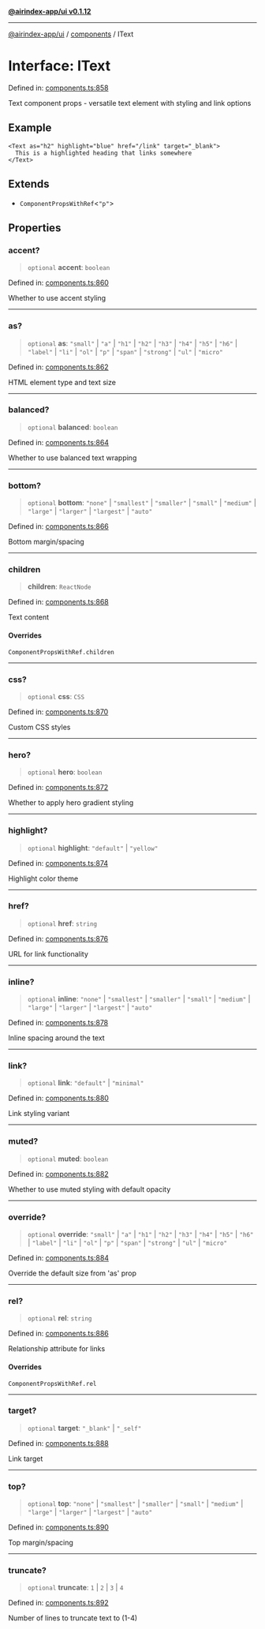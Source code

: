 [**@airindex-app/ui v0.1.12**](../../README.md)

***

[@airindex-app/ui](../../README.md) / [components](../README.md) / IText

# Interface: IText

Defined in: [components.ts:858](https://github.com/airindex-app/ui/blob/44c2ff1163e9f47e185bc913a5043dd88c81b2b7/src/types/components.ts#L858)

Text component props - versatile text element with styling and link options

## Example

```tsx
<Text as="h2" highlight="blue" href="/link" target="_blank">
  This is a highlighted heading that links somewhere
</Text>
```

## Extends

- `ComponentPropsWithRef`\<`"p"`\>

## Properties

### accent?

> `optional` **accent**: `boolean`

Defined in: [components.ts:860](https://github.com/airindex-app/ui/blob/44c2ff1163e9f47e185bc913a5043dd88c81b2b7/src/types/components.ts#L860)

Whether to use accent styling

***

### as?

> `optional` **as**: `"small"` \| `"a"` \| `"h1"` \| `"h2"` \| `"h3"` \| `"h4"` \| `"h5"` \| `"h6"` \| `"label"` \| `"li"` \| `"ol"` \| `"p"` \| `"span"` \| `"strong"` \| `"ul"` \| `"micro"`

Defined in: [components.ts:862](https://github.com/airindex-app/ui/blob/44c2ff1163e9f47e185bc913a5043dd88c81b2b7/src/types/components.ts#L862)

HTML element type and text size

***

### balanced?

> `optional` **balanced**: `boolean`

Defined in: [components.ts:864](https://github.com/airindex-app/ui/blob/44c2ff1163e9f47e185bc913a5043dd88c81b2b7/src/types/components.ts#L864)

Whether to use balanced text wrapping

***

### bottom?

> `optional` **bottom**: `"none"` \| `"smallest"` \| `"smaller"` \| `"small"` \| `"medium"` \| `"large"` \| `"larger"` \| `"largest"` \| `"auto"`

Defined in: [components.ts:866](https://github.com/airindex-app/ui/blob/44c2ff1163e9f47e185bc913a5043dd88c81b2b7/src/types/components.ts#L866)

Bottom margin/spacing

***

### children

> **children**: `ReactNode`

Defined in: [components.ts:868](https://github.com/airindex-app/ui/blob/44c2ff1163e9f47e185bc913a5043dd88c81b2b7/src/types/components.ts#L868)

Text content

#### Overrides

`ComponentPropsWithRef.children`

***

### css?

> `optional` **css**: `CSS`

Defined in: [components.ts:870](https://github.com/airindex-app/ui/blob/44c2ff1163e9f47e185bc913a5043dd88c81b2b7/src/types/components.ts#L870)

Custom CSS styles

***

### hero?

> `optional` **hero**: `boolean`

Defined in: [components.ts:872](https://github.com/airindex-app/ui/blob/44c2ff1163e9f47e185bc913a5043dd88c81b2b7/src/types/components.ts#L872)

Whether to apply hero gradient styling

***

### highlight?

> `optional` **highlight**: `"default"` \| `"yellow"`

Defined in: [components.ts:874](https://github.com/airindex-app/ui/blob/44c2ff1163e9f47e185bc913a5043dd88c81b2b7/src/types/components.ts#L874)

Highlight color theme

***

### href?

> `optional` **href**: `string`

Defined in: [components.ts:876](https://github.com/airindex-app/ui/blob/44c2ff1163e9f47e185bc913a5043dd88c81b2b7/src/types/components.ts#L876)

URL for link functionality

***

### inline?

> `optional` **inline**: `"none"` \| `"smallest"` \| `"smaller"` \| `"small"` \| `"medium"` \| `"large"` \| `"larger"` \| `"largest"` \| `"auto"`

Defined in: [components.ts:878](https://github.com/airindex-app/ui/blob/44c2ff1163e9f47e185bc913a5043dd88c81b2b7/src/types/components.ts#L878)

Inline spacing around the text

***

### link?

> `optional` **link**: `"default"` \| `"minimal"`

Defined in: [components.ts:880](https://github.com/airindex-app/ui/blob/44c2ff1163e9f47e185bc913a5043dd88c81b2b7/src/types/components.ts#L880)

Link styling variant

***

### muted?

> `optional` **muted**: `boolean`

Defined in: [components.ts:882](https://github.com/airindex-app/ui/blob/44c2ff1163e9f47e185bc913a5043dd88c81b2b7/src/types/components.ts#L882)

Whether to use muted styling with default opacity

***

### override?

> `optional` **override**: `"small"` \| `"a"` \| `"h1"` \| `"h2"` \| `"h3"` \| `"h4"` \| `"h5"` \| `"h6"` \| `"label"` \| `"li"` \| `"ol"` \| `"p"` \| `"span"` \| `"strong"` \| `"ul"` \| `"micro"`

Defined in: [components.ts:884](https://github.com/airindex-app/ui/blob/44c2ff1163e9f47e185bc913a5043dd88c81b2b7/src/types/components.ts#L884)

Override the default size from 'as' prop

***

### rel?

> `optional` **rel**: `string`

Defined in: [components.ts:886](https://github.com/airindex-app/ui/blob/44c2ff1163e9f47e185bc913a5043dd88c81b2b7/src/types/components.ts#L886)

Relationship attribute for links

#### Overrides

`ComponentPropsWithRef.rel`

***

### target?

> `optional` **target**: `"_blank"` \| `"_self"`

Defined in: [components.ts:888](https://github.com/airindex-app/ui/blob/44c2ff1163e9f47e185bc913a5043dd88c81b2b7/src/types/components.ts#L888)

Link target

***

### top?

> `optional` **top**: `"none"` \| `"smallest"` \| `"smaller"` \| `"small"` \| `"medium"` \| `"large"` \| `"larger"` \| `"largest"` \| `"auto"`

Defined in: [components.ts:890](https://github.com/airindex-app/ui/blob/44c2ff1163e9f47e185bc913a5043dd88c81b2b7/src/types/components.ts#L890)

Top margin/spacing

***

### truncate?

> `optional` **truncate**: `1` \| `2` \| `3` \| `4`

Defined in: [components.ts:892](https://github.com/airindex-app/ui/blob/44c2ff1163e9f47e185bc913a5043dd88c81b2b7/src/types/components.ts#L892)

Number of lines to truncate text to (1-4)
